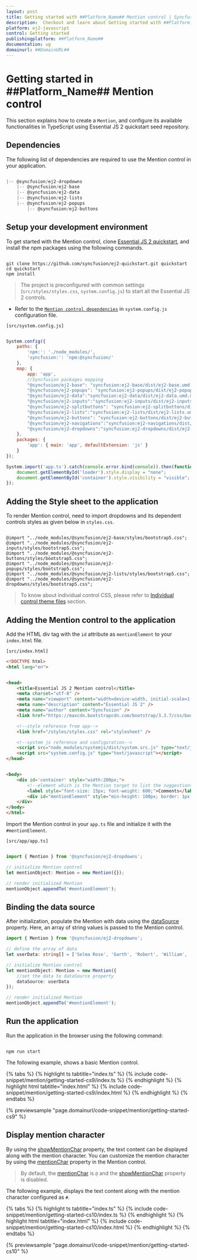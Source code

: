 ```yaml
---
layout: post
title: Getting started with ##Platform_Name## Mention control | Syncfusion
description:  Checkout and learn about Getting started with ##Platform_Name## Mention control of Syncfusion Essential JS 2 and more details.
platform: ej2-javascript
control: Getting started 
publishingplatform: ##Platform_Name##
documentation: ug
domainurl: ##DomainURL##
---
```


# Getting started in ##Platform_Name## Mention control

This section explains how to create a `Mention`, and configure its available functionalities in TypeScript using Essential JS 2 quickstart seed repository.

## Dependencies

The following list of dependencies are required to use the Mention control in your application.

```js

|-- @syncfusion/ej2-dropdowns
    |-- @syncfusion/ej2-base
    |-- @syncfusion/ej2-data
    |-- @syncfusion/ej2-lists
    |-- @syncfusion/ej2-popups
        |-- @syncfusion/ej2-buttons

```

## Setup your development environment

To get started with the Mention control, clone [Essential JS 2 quickstart](https://github.com/syncfusion/ej2-quickstart), and install the npm packages using the following commands.

```

git clone https://github.com/syncfusion/ej2-quickstart.git quickstart
cd quickstart
npm install

```

> The project is preconfigured with common settings (`src/styles/styles.css`, `system.config.js`) to start all the Essential JS 2 controls.

* Refer to the [`Mention control dependencies`](./getting-started#dependencies) in `system.config.js` configuration file.

`[src/system.config.js]`

```js

System.config({
    paths: {
        'npm:': './node_modules/',
        'syncfusion:': 'npm:@syncfusion/'
    },
    map: {
        app: 'app',
        //Syncfusion packages mapping
        "@syncfusion/ej2-base": "syncfusion:ej2-base/dist/ej2-base.umd.min.js",
        "@syncfusion/ej2-popups": "syncfusion:ej2-popups/dist/ej2-popups.umd.min.js",
        "@syncfusion/ej2-data":"syncfusion:ej2-data/dist/ej2-data.umd.min.js",
        "@syncfusion/ej2-inputs":"syncfusion:ej2-inputs/dist/ej2-inputs.umd.min.js",
        "@syncfusion/ej2-splitbuttons": "syncfusion:ej2-splitbuttons/dist/ej2-splitbuttons.umd.min.js",
        "@syncfusion/ej2-lists":"syncfusion:ej2-lists/dist/ej2-lists.umd.min.js",
        "@syncfusion/ej2-buttons": "syncfusion:ej2-buttons/dist/ej2-buttons.umd.min.js",
        "@syncfusion/ej2-navigations":"syncfusion:ej2-navigations/dist/ej2-navigations.umd.min.js",
        "@syncfusion/ej2-dropdowns":"syncfusion:ej2-dropdowns/dist/ej2-dropdowns.umd.min.js"
    },
    packages: {
        'app': { main: 'app', defaultExtension: 'js' }
    }
});

System.import('app.ts').catch(console.error.bind(console)).then(function () {
    document.getElementById('loader').style.display = "none";
    document.getElementById('container').style.visibility = "visible";
});

```

## Adding the Style sheet to the application

To render Mention control, need to import dropdowns and its dependent controls styles as given below in `styles.css`.

```

@import "../node_modules/@syncfusion/ej2-base/styles/bootstrap5.css";
@import "../node_modules/@syncfusion/ej2-inputs/styles/bootstrap5.css";
@import "../node_modules/@syncfusion/ej2-buttons/styles/bootstrap5.css";
@import "../node_modules/@syncfusion/ej2-popups/styles/bootstrap5.css";
@import "../node_modules/@syncfusion/ej2-lists/styles/bootstrap5.css";
@import "../node_modules/@syncfusion/ej2-dropdowns/styles/bootstrap5.css";

```

> To know about individual control CSS, please refer to [Individual control theme files](../appearance/theme/#referring-individual-control-theme) section.

## Adding the Mention control to the application

Add the HTML div tag with the `id` attribute as `mentionElement` to your `index.html` file.

`[src/index.html]`

```html
<!DOCTYPE html>
<html lang="en">


<head>
    <title>Essential JS 2 Mention control</title>
    <meta charset="utf-8" />
    <meta name="viewport" content="width=device-width, initial-scale=1.0, user-scalable=no" />
    <meta name="description" content="Essential JS 2" />
    <meta name="author" content="Syncfusion" />
    <link href="https://maxcdn.bootstrapcdn.com/bootstrap/3.3.7/css/bootstrap.min.css" rel="stylesheet" />

    <!--style reference from app-->
    <link href="/styles/styles.css" rel="stylesheet" />

    <!--system js reference and configuration-->
    <script src="node_modules/systemjs/dist/system.src.js" type="text/javascript"></script>
    <script src="system.config.js" type="text/javascript"></script>
</head>


<body>
    <div id='container' style="width:200px;">
        <!--element which is the Mention target to list the suggestions-->
        <label style="font-size: 15px; font-weight: 600;">Comments</label>
        <div id="mentionElement" style="min-height: 100px; border: 1px solid #D7D7D7; border-radius: 4px; padding: 8px; font-size: 14px; width: 600px;"></div>
    </div>
</body>
</html>
```

Import the Mention control in your `app.ts` file and initialize it with the `#mentionElement`.

`[src/app/app.ts]`

```ts

import { Mention } from '@syncfusion/ej2-dropdowns';

// initialize Mention control
let mentionObject: Mention = new Mention({});

// render initialized Mention
mentionObject.appendTo('#mentionElement');

```

## Binding the data source

After initialization, populate the Mention with data using the [dataSource](../api/mention/#datasource) property. Here, an array of string values is passed to the Mention control.

```ts
import { Mention } from '@syncfusion/ej2-dropdowns';

// define the array of data
let userData: string[] = ['Selma Rose', 'Garth', 'Robert', 'William', 'Joseph'];

// initialize Mention control
let mentionObject: Mention = new Mention({
    //set the data to dataSource property
    dataSource: userData
});

// render initialized Mention
mentionObject.appendTo('#mentionElement');
```

## Run the application

Run the application in the browser using the following command:

```

npm run start

```

The following example, shows a basic Mention control.

{% tabs %}
{% highlight ts tabtitle="index.ts" %}
{% include code-snippet/mention/getting-started-cs9/index.ts %}
{% endhighlight %}
{% highlight html tabtitle="index.html" %}
{% include code-snippet/mention/getting-started-cs9/index.html %}
{% endhighlight %}
{% endtabs %}
          
{% previewsample "page.domainurl/code-snippet/mention/getting-started-cs9" %}

## Display mention character

By using the [showMentionChar](../api/mention/#showmentionchar) property, the text content can be displayed along with the mention character. You can customize the mention character by using the [mentionChar](../api/mention/#mentionchar) property in the Mention control.

> By default, the [mentionChar](../api/mention/#mentionchar) is `@` and the [showMentionChar](../api/mention/#showmentionchar) property is disabled.

The following example, displays the text content along with the mention character configured as `#`.

{% tabs %}
{% highlight ts tabtitle="index.ts" %}
{% include code-snippet/mention/getting-started-cs10/index.ts %}
{% endhighlight %}
{% highlight html tabtitle="index.html" %}
{% include code-snippet/mention/getting-started-cs10/index.html %}
{% endhighlight %}
{% endtabs %}
          
{% previewsample "page.domainurl/code-snippet/mention/getting-started-cs10" %}
